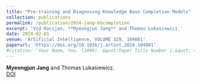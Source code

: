 ```yaml
---
title: "Pre-training and Diagnosing Knowledge Base Completion Models"
collection: publications
permalink: /publication/2024-jang-kbcompletion
excerpt: 'Vid Kocijan, **Myeongjun Jang** and Thomas Lukasiewicz.'
date: 2024-02-01
venue: 'Artificial Intelligence, VOLUME 329, 104081'
paperurl: 'https://doi.org/10.1016/j.artint.2024.104081'
#citation: 'Your Name, You. (2009). &quot;Paper Title Number 1.&quot; <i>Journal 1</i>. 1(1).'
---
```

**Myeongjun Jang** and Thomas Lukasiewicz.  
[DOI](https://doi.org/10.1016/j.artint.2024.104081)

